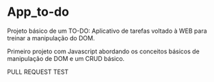 # App_to-do

Projeto básico de um TO-DO: Aplicativo de tarefas voltado à
WEB para treinar a manipulação do DOM.

Primeiro projeto com Javascript abordando os conceitos
básicos de manipulação de DOM e um CRUD básico.


PULL REQUEST TEST
